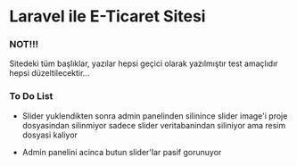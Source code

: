 <h1>Laravel ile E-Ticaret Sitesi</h1>

### NOT!!!
Sitedeki tüm başlıklar, yazılar hepsi geçici olarak yazılmıştır test amaçlıdır hepsi düzeltilecektir...


### To Do List
 - Slider yuklendikten sonra admin panelinden silinince slider image'i proje dosyasindan silinmiyor sadece slider veritabanindan siliniyor ama resim dosyasi kaliyor

 - Admin panelini acinca butun slider'lar pasif gorunuyor

